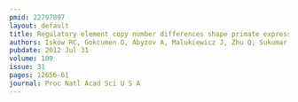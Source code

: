 ```yaml
---
pmid: 22797897
layout: default
title: Regulatory element copy number differences shape primate expression profiles.
authors: Iskow RC, Gokcumen O, Abyzov A, Malukiewicz J, Zhu Q, Sukumar AT, Pai AA, Mills RE, Habegger L, Cusanovich DA, Rubel MA, Perry GH, Gerstein M, Stone AC, Gilad Y, Lee C
pubdate: 2012 Jul 31
volume: 109
issue: 31
pages: 12656-61
journal: Proc Natl Acad Sci U S A
---
```

